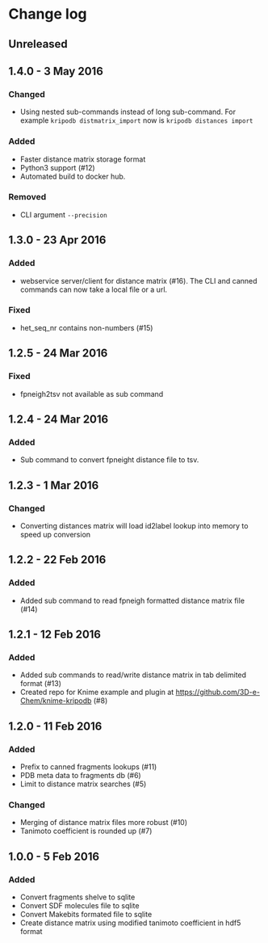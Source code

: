 # Change log

## Unreleased

## 1.4.0 - 3 May 2016

### Changed

* Using nested sub-commands instead of long sub-command. For example `kripodb distmatrix_import` now is `kripodb distances import`

### Added

* Faster distance matrix storage format
* Python3 support (#12)
* Automated build to docker hub.

### Removed

* CLI argument `--precision`

## 1.3.0 - 23 Apr 2016

### Added

* webservice server/client for distance matrix (#16). The CLI and canned commands can now take a local file or a url.

### Fixed

* het_seq_nr contains non-numbers (#15)

## 1.2.5 - 24 Mar 2016

### Fixed

* fpneigh2tsv not available as sub command

## 1.2.4 - 24 Mar 2016

### Added

* Sub command to convert fpneight distance file to tsv.

## 1.2.3 - 1 Mar 2016

### Changed

* Converting distances matrix will load id2label lookup into memory to speed up conversion

## 1.2.2 - 22 Feb 2016

### Added

- Added sub command to read fpneigh formatted distance matrix file (#14)

## 1.2.1 - 12 Feb 2016

### Added

- Added sub commands to read/write distance matrix in tab delimited format (#13)
- Created repo for Knime example and plugin at https://github.com/3D-e-Chem/knime-kripodb (#8)

## 1.2.0 - 11 Feb 2016

### Added

- Prefix to canned fragments lookups (#11)
- PDB meta data to fragments db (#6)
- Limit to distance matrix searches (#5)

### Changed

- Merging of distance matrix files more robust (#10)
- Tanimoto coefficient is rounded up (#7)

## 1.0.0 - 5 Feb 2016

### Added

- Convert fragments shelve to sqlite
- Convert SDF molecules file to sqlite
- Convert Makebits formated file to sqlite
- Create distance matrix using modified tanimoto coefficient in hdf5 format
